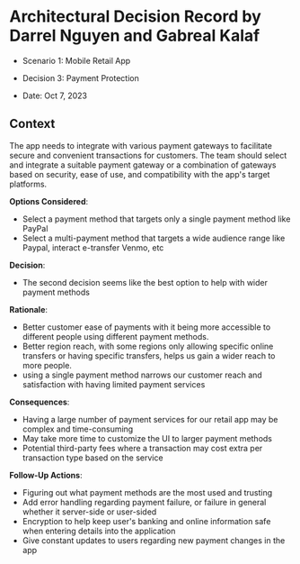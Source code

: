 # Architectural Decision Record by Darrel Nguyen and Gabreal Kalaf

  * Scenario 1: Mobile Retail App

  * Decision 3: Payment Protection

  * Date: Oct 7, 2023

## Context 
  The app needs to integrate with various payment gateways to facilitate secure and convenient transactions for customers. The team should select and integrate a suitable payment gateway or a combination of gateways based on security, ease of use, and compatibility with the app's target platforms.

**Options Considered**:
  * Select a payment method that targets only a single payment method like PayPal
  * Select a multi-payment method that targets a wide audience range like Paypal, interact e-transfer Venmo, etc

**Decision**:
  * The second decision seems like the best option to help with wider payment methods

**Rationale**:
  * Better customer ease of payments with it being more accessible to different people using different payment methods.
  * Better region reach, with some regions only allowing specific online transfers or having specific transfers, helps us gain a wider reach to more people.
  * using a single payment method narrows our customer reach and satisfaction with having limited payment services

**Consequences**:
  * Having a large number of payment services for our retail app may be complex and time-consuming 
  * May take more time to customize the UI to larger payment methods
  * Potential third-party fees where a transaction may cost extra per transaction type based on the service


**Follow-Up Actions**:
  * Figuring out what payment methods are the most used and trusting
  * Add error handling regarding payment failure, or failure in general whether it server-side or user-sided
  * Encryption to help keep user's banking and online information safe when entering details into the application
  * Give constant updates to users regarding new payment changes in the app
    

